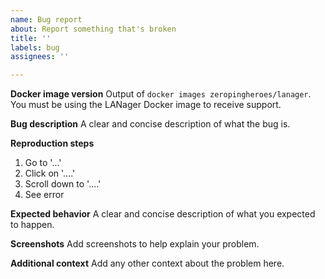 ```yaml
---
name: Bug report
about: Report something that's broken
title: ''
labels: bug
assignees: ''

---
```


<!-- DO NOT THROW THIS AWAY -->
**Docker image version**
Output of `docker images zeropingheroes/lanager`. You must be using the LANager Docker image to receive support.

**Bug description**
A clear and concise description of what the bug is.

**Reproduction steps**
1. Go to '...'
2. Click on '....'
3. Scroll down to '....'
4. See error

**Expected behavior**
A clear and concise description of what you expected to happen.

**Screenshots**
Add screenshots to help explain your problem.

**Additional context**
Add any other context about the problem here.
